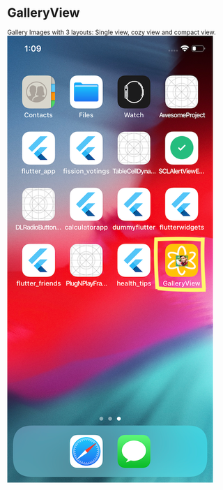 # GalleryView
Gallery Images with 3 layouts: Single view, cozy view and compact view.
![Capture](https://github.com/Narasimha4/GalleryView/blob/master/Screenshots/Simulator%20Screen%20Shot%20-%20iPhone%20X%20-%202019-04-23%20at%2013.09.13.png)
